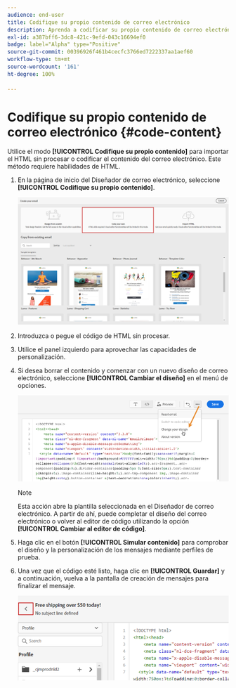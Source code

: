 ```yaml
---
audience: end-user
title: Codifique su propio contenido de correo electrónico
description: Aprenda a codificar su propio contenido de correo electrónico
exl-id: a387bff6-3dc8-421c-9efd-043c16694ef0
badge: label="Alpha" type="Positive"
source-git-commit: 00396926f461b4cecfc3766ed7222337aa1aef60
workflow-type: tm+mt
source-wordcount: '161'
ht-degree: 100%

---
```


# Codifique su propio contenido de correo electrónico {#code-content}

Utilice el modo **[!UICONTROL Codifique su propio contenido]** para importar el HTML sin procesar o codificar el contenido del correo electrónico. Este método requiere habilidades de HTML.

1. En la página de inicio del Diseñador de correo electrónico, seleccione **[!UICONTROL Codifique su propio contenido]**.

   ![](assets/code-your-own.png)

1. Introduzca o pegue el código de HTML sin procesar.

1. Utilice el panel izquierdo para aprovechar las capacidades de personalización.

1. Si desea borrar el contenido y comenzar con un nuevo diseño de correo electrónico, seleccione **[!UICONTROL Cambiar el diseño]** en el menú de opciones.

   ![](assets/code-editor-change-design.png)

   >[!NOTE]
   >
   >Esta acción abre la plantilla seleccionada en el Diseñador de correo electrónico. A partir de ahí, puede completar el diseño del correo electrónico o volver al editor de código utilizando la opción **[!UICONTROL Cambiar al editor de código]**.

1. Haga clic en el botón **[!UICONTROL Simular contenido]** para comprobar el diseño y la personalización de los mensajes mediante perfiles de prueba.

1. Una vez que el código esté listo, haga clic en **[!UICONTROL Guardar]** y a continuación, vuelva a la pantalla de creación de mensajes para finalizar el mensaje.

   ![](assets/code-editor-save.png)
